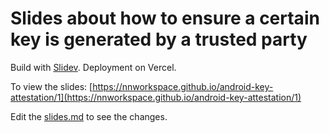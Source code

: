 # Slides about how to ensure a certain key is generated by a trusted party

Build with [Slidev](https://sli.dev/). Deployment on Vercel. 

To view the slides: [https://nnworkspace.github.io/android-key-attestation/1](https://nnworkspace.github.io/android-key-attestation/1)

Edit the [slides.md](./slides.md) to see the changes.



